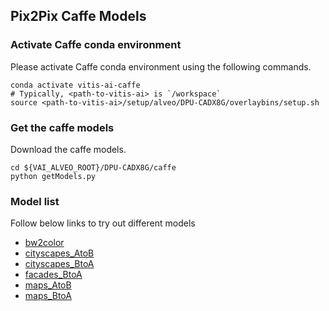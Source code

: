 ## Pix2Pix Caffe Models


### Activate Caffe conda environment

Please activate Caffe conda environment using the following commands.

```
conda activate vitis-ai-caffe
# Typically, <path-to-vitis-ai> is `/workspace`
source <path-to-vitis-ai>/setup/alveo/DPU-CADX8G/overlaybins/setup.sh
```


### Get the caffe models

Download the caffe models.

```
cd ${VAI_ALVEO_ROOT}/DPU-CADX8G/caffe
python getModels.py
```

### Model list

Follow below links to try out different models

- [bw2color](bw2color)
- [cityscapes_AtoB](cityscapes_AtoB)
- [cityscapes_BtoA](cityscapes_BtoA)
- [facades_BtoA](facades_BtoA)
- [maps_AtoB](maps_AtoB)
- [maps_BtoA](maps_BtoA)
